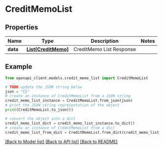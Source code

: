 # CreditMemoList


## Properties

Name | Type | Description | Notes
------------ | ------------- | ------------- | -------------
**data** | [**List[CreditMemo]**](CreditMemo.md) | CreditMemo List Response | 

## Example

```python
from openapi_client.models.credit_memo_list import CreditMemoList

# TODO update the JSON string below
json = "{}"
# create an instance of CreditMemoList from a JSON string
credit_memo_list_instance = CreditMemoList.from_json(json)
# print the JSON string representation of the object
print(CreditMemoList.to_json())

# convert the object into a dict
credit_memo_list_dict = credit_memo_list_instance.to_dict()
# create an instance of CreditMemoList from a dict
credit_memo_list_from_dict = CreditMemoList.from_dict(credit_memo_list_dict)
```
[[Back to Model list]](../README.md#documentation-for-models) [[Back to API list]](../README.md#documentation-for-api-endpoints) [[Back to README]](../README.md)



